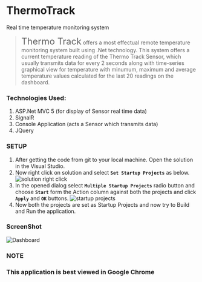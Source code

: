 # ThermoTrack
Real time temperature monitoring system
 <blockquote class="text-justify">
        <span style="font-size:x-large;">Thermo Track</span> offers a most effectual remote temperature monitoring system built using .Net technology.
        This system offers a current temperature reading of the Thermo Track Sensor, which usually transmits data for every 2 seconds along with
        time-series graphical view for temperature with minumum, maximum and average temperature values calculated for the last 20 readings on the dashboard.
 </blockquote>

### Technologies Used:

1) ASP.Net MVC 5 (for display of Sensor real time data)
2) SignalR
3) Console Application (acts a Sensor which transmits data)
4) JQuery

### SETUP
1) After getting the code from git to your local machine. Open the solution in the Visual Studio.
2) Now right click on solution and select **`Set Startup Projects`** as below.
![solution right click](https://user-images.githubusercontent.com/27807217/51087050-240d3000-1774-11e9-8ba4-45e1de521360.png)
3) In the opened dialog select **`Multiple Startup Projects`** radio button and choose **`Start`** form the Action column against both the projects and click **`Apply`** and **`OK`** buttons.
![startup projects](https://user-images.githubusercontent.com/27807217/51087078-63d41780-1774-11e9-8035-82e7a132a4c0.png)
4) Now both the projects are set as Startup Projects and now try to Build and Run the application.

### ScreenShot
![Dashboard](https://user-images.githubusercontent.com/27807217/51086385-5024b300-176c-11e9-97de-b4640575e640.jpg)

### NOTE
### This application is best viewed in Google Chrome
